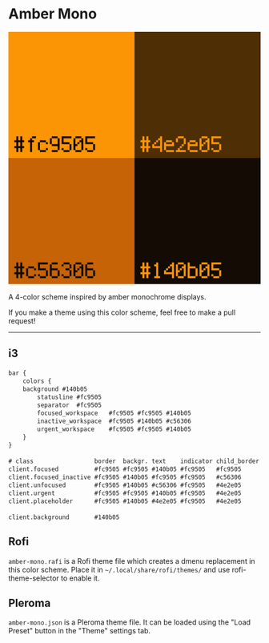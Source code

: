 # Amber Mono
![amber-mono](amber-mono.png)

A 4-color scheme inspired by amber monochrome displays.

If you make a theme using this color scheme, feel free to make a pull request!

***

## i3

```
bar {
	colors {
  	background #140b05
		statusline #fc9505
		separator  #fc9505
		focused_workspace  	#fc9505 #fc9505 #140b05
		inactive_workspace 	#fc9505 #140b05 #c56306
		urgent_workspace	#fc9505 #fc9505 #140b05
	}
}

# class                 border  backgr. text    indicator child_border
client.focused          #fc9505 #fc9505 #140b05 #fc9505   #fc9505
client.focused_inactive #fc9505 #140b05 #fc9505 #fc9505   #c56306
client.unfocused        #fc9505 #140b05 #c56306 #fc9505   #4e2e05
client.urgent           #fc9505 #fc9505 #140b05 #fc9505   #4e2e05
client.placeholder      #fc9505 #140b05 #4e2e05 #fc9505   #4e2e05

client.background       #140b05
```

## Rofi

`amber-mono.rafi` is a Rofi theme file which creates a dmenu replacement in this color scheme. Place it in `~/.local/share/rofi/themes/` and use rofi-theme-selector to enable it.

## Pleroma

`amber-mono.json` is a Pleroma theme file. It can be loaded using the "Load Preset" button in the "Theme" settings tab.
